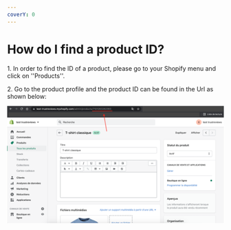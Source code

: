 ```yaml
---
coverY: 0
---
```


# How do I find a product ID?

&#x20;1\. In order to find the ID of a product, please go to your Shopify menu and click on ''Products''.

2\. Go to the product profile and the product ID can be found in the Url as shown below:


![](<../.gitbook/assets/Find product ID.png>)

